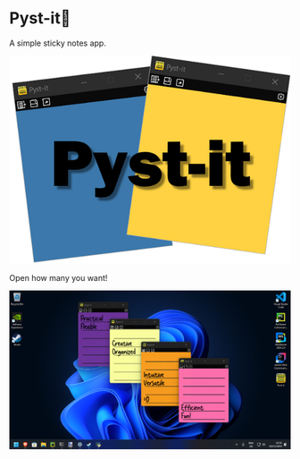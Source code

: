 # Pyst-it📝
A simple sticky notes app.

<p align="center">
  <img src="logo.png" alt="Imagem">
</p>

Open how many you want!
<p align="center">
  <img src="pic1.png" alt="Imagem">
</p>
